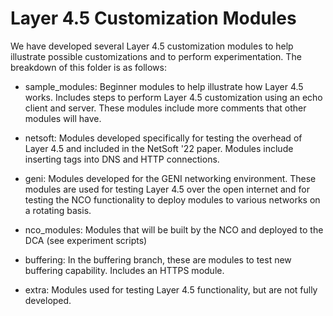 # Layer 4.5 Customization Modules

We have developed several Layer 4.5 customization modules to help illustrate possible customizations and to perform experimentation.  The breakdown of this folder is as follows:

* sample_modules: Beginner modules to help illustrate how Layer 4.5 works.  Includes steps to perform Layer 4.5 customization using an echo client and server.  These modules include more comments that other modules will have.

* netsoft: Modules developed specifically for testing the overhead of Layer 4.5 and included in the NetSoft '22 paper.  Modules include inserting tags into DNS and HTTP connections.

* geni: Modules developed for the GENI networking environment.  These modules are used for testing Layer 4.5 over the open internet and for testing the NCO functionality to deploy modules to various networks on a rotating basis.

* nco\_modules: Modules that will be built by the NCO and deployed to the DCA (see experiment scripts)

* buffering: In the buffering branch, these are modules to test new buffering capability.  Includes an HTTPS module.


* extra: Modules used for testing Layer 4.5 functionality, but are not fully developed.
